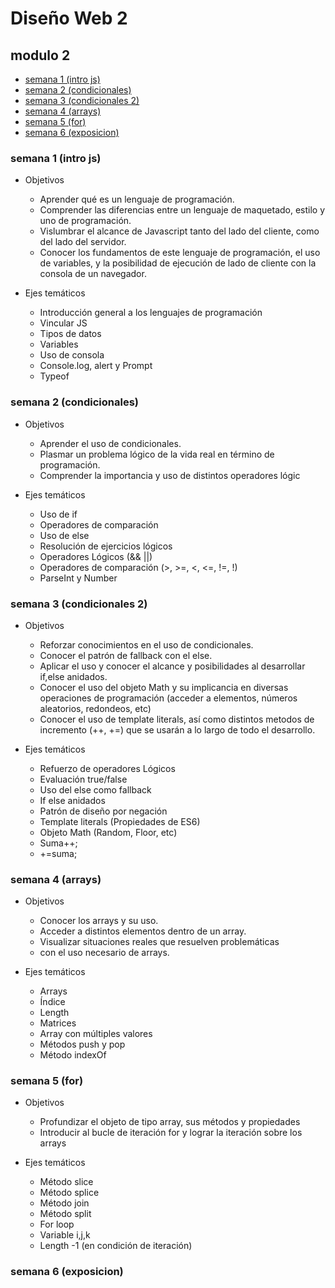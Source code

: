 # Diseño Web 2


## modulo 2

* [semana 1 (intro js)](https://github.com/carabedo/dw2/tree/main/M2##semana-1-intro-js)
* [semana 2 (condicionales)](https://github.com/carabedo/dw2/blob/main/M2/readme.md#semana-2-condicionales) 
* [semana 3 (condicionales 2)](https://github.com/carabedo/dw2/tree/main/M2#semana-3-condicionales-2)
* [semana 4 (arrays)](https://github.com/carabedo/dw2/tree/main/M2#semana-4-arrays)
* [semana 5 (for)](https://github.com/carabedo/dw2/tree/main/M2#semana-5-for)
* [semana 6 (exposicion)]()

### semana 1 (intro js)

* Objetivos
  * Aprender qué es un lenguaje de programación.
  * Comprender las diferencias entre un lenguaje de maquetado, estilo y uno de programación.
  * Vislumbrar el alcance de Javascript tanto del lado del cliente, como del lado del servidor.
  * Conocer los fundamentos de este lenguaje de programación, el uso de variables, y la posibilidad de ejecución de lado de cliente con la consola de un navegador.
  
* Ejes temáticos
  * Introducción general a los lenguajes de programación
  * Vincular JS
  * Tipos de datos
  * Variables
  * Uso de consola
  * Console.log, alert y Prompt
  * Typeof

### semana 2 (condicionales)

* Objetivos
  * Aprender el uso de condicionales.
  * Plasmar un problema lógico de la vida real en término de programación.
  * Comprender la importancia y uso de distintos operadores lógic
  
* Ejes temáticos
  * Uso de if
  * Operadores de comparación
  * Uso de else
  * Resolución de ejercicios lógicos
  * Operadores Lógicos (&& ||)
  * Operadores de comparación (>, >=, <, <=, !=, !)
  * ParseInt y Number

### semana 3 (condicionales 2)

* Objetivos
  * Reforzar conocimientos en el uso de condicionales.
  * Conocer el patrón de fallback con el else.
  * Aplicar el uso y conocer el alcance y posibilidades al desarrollar if,else anidados.
  * Conocer el uso del objeto Math y su implicancia en diversas operaciones de programación (acceder a elementos, números aleatorios, redondeos, etc)
  * Conocer el uso de template literals, así como distintos metodos de incremento (++, +=) que se usarán a lo largo de todo el desarrollo.
 
* Ejes temáticos
  * Refuerzo de operadores Lógicos
  * Evaluación true/false
  * Uso del else como fallback
  * If else anidados
  * Patrón de diseño por negación
  * Template literals (Propiedades de ES6)
  * Objeto Math (Random, Floor, etc)
  * Suma++;
  * +=suma;


### semana 4 (arrays)

* Objetivos
  * Conocer los arrays y su uso.
  * Acceder a distintos elementos dentro de un array.
  * Visualizar situaciones reales que resuelven problemáticas
  * con el uso necesario de arrays.
  
* Ejes temáticos
  * Arrays
  * Índice
  * Length
  * Matrices
  * Array con múltiples valores
  * Métodos push y pop
  * Método indexOf

### semana 5 (for)

* Objetivos

  * Profundizar el objeto de tipo array, sus métodos y propiedades
  * Introducir al bucle de iteración for y lograr la iteración sobre los arrays
 
* Ejes temáticos

  * Método slice
  * Método splice
  * Método join
  * Método split
  * For loop
  * Variable i,j,k
  * Length -1 (en condición de iteración)
  
### semana 6 (exposicion)
